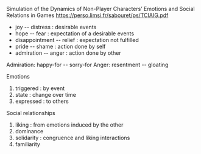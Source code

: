 Simulation of the Dynamics of Non-Player Characters’ Emotions and Social Relations in Games
https://perso.limsi.fr/sabouret/ps/TCIAIG.pdf

* joy -- distress : desirable events
* hope -- fear : expectation of a desirable events
* disappointment -- relief : expectation not fulfilled
* pride -- shame : action done by self
* admiration -- anger : action done by other

Admiration: happy-for -- sorry-for
Anger: resentment -- gloating

Emotions
1. triggered : by event
2. state : change over time
3. expressed : to others

Social relationships
1. liking : from emotions induced by the other
2. dominance
3. solidarity : congruence and liking interactions
4. familiarity
